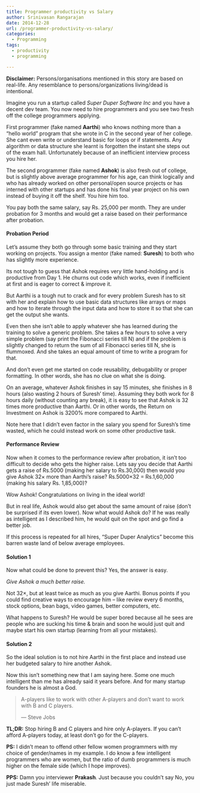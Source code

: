 ```yaml
---
title: Programmer productivity vs Salary
author: Srinivasan Rangarajan
date: 2014-12-28
url: /programmer-productivity-vs-salary/
categories:
  - Programming
tags:
  - productivity
  - programming

---
```

**Disclaimer:** Persons/organisations mentioned in this story are based on real-life. Any resemblance to persons/organizations living/dead is intentional.

Imagine you run a startup called *Super Duper Software Inc* and you have a decent dev team. You now need to hire programmers and you see two fresh off the college programmers applying.

<!--more-->

First programmer (fake named **Aarthi**) who knows nothing more than a &#8220;hello world&#8221; program that she wrote in C in the second year of her college. She cant even write or understand basic for loops or if statements. Any algorithm or data structure she learnt is forgotten the instant she steps out of the exam hall. Unfortunately because of an inefficient interview process you hire her.

The second programmer (fake named **Ashok**) is also fresh out of college, but is slightly above average programmer for his age, can think logically and who has already worked on other personal/open source projects or has interned with other startups and has done his final year project on his own instead of buying it off the shelf. You hire him too.

You pay both the same salary, say Rs. 25,000 per month. They are under probation for 3 months and would get a raise based on their performance after probation.

#### Probation Period

Let&#8217;s assume they both go through some basic training and they start working on projects. You assign a mentor (fake named: **Suresh**) to both who has slightly more experience.

Its not tough to guess that Ashok requires very little hand-holding and is productive from Day 1. He churns out code which works, even if inefficient at first and is eager to correct & improve it.

But Aarthi is a tough nut to crack and for every problem Suresh has to sit with her and explain how to use basic data structures like arrays or maps and how to iterate through the input data and how to store it so that she can get the output she wants.

Even then she isn&#8217;t able to apply whatever she has learned during the training to solve a generic problem. She takes a few hours to solve a very simple problem (say print the Fibonacci series till N) and if the problem is slightly changed to return the sum of all Fibonacci series till N, she is flummoxed. And she takes an equal amount of time to write a program for that.

And don&#8217;t even get me started on code reusability, debugability or proper formatting. In other words, she has no clue on what she is doing.

On an average, whatever Ashok finishes in say 15 minutes, she finishes in 8 hours (also wasting 2 hours of Suresh&#8217; time). Assuming they both work for 8 hours daily (without counting any break), it is easy to see that Ashok is 32 times more productive than Aarthi. Or in other words, the Return on Investment on Ashok is 3200% more compared to Aarthi.

Note here that I didn&#8217;t even factor in the salary you spend for Suresh&#8217;s time wasted, which he could instead work on some other productive task.

#### Performance Review

Now when it comes to the performance review after probation, it isn&#8217;t too difficult to decide who gets the higher raise. Lets say you decide that Aarthi gets a raise of Rs.5000 (making her salary to Rs.30,000) then would you give Ashok 32× more than Aarthi&#8217;s raise? Rs.5000×32 = Rs.1,60,000 (making his salary Rs. 1,85,000)?
  
Wow Ashok! Congratulations on living in the ideal world!

But in real life, Ashok would also get about the same amount of raise (don&#8217;t be surprised if its even lower). Now what would Ashok do? If he was really as intelligent as I described him, he would quit on the spot and go find a better job.

If this process is repeated for all hires, &#8220;Super Duper Analytics&#8221; become this barren waste land of below average employees.

#### Solution 1

Now what could be done to prevent this? Yes, the answer is easy.

_Give Ashok a much better raise._

Not 32×, but at least twice as much as you give Aarthi. Bonus points if you could find creative ways to encourage him &#8211; like review every 6 months, stock options, bean bags, video games, better computers, etc.

What happens to Suresh? He would be super bored because all he sees are people who are sucking his time & brain and soon he would just quit and maybe start his own startup (learning from all your mistakes).

#### Solution 2

So the ideal solution is to not hire Aarthi in the first place and instead use her budgeted salary to hire another Ashok.

Now this isn&#8217;t something new that I am saying here. Some one much intelligent than me has already said it years before. And for many startup founders he is almost a God.

> A-players like to work with other A-players and don&#8217;t want to work with B and C players.
> 
> &#8212; Steve Jobs



**TL;DR:** Stop hiring B and C players and hire only A-players. If you can&#8217;t afford A-players today, at least don&#8217;t go for the C-players.

**PS:** I didn&#8217;t mean to offend other fellow women programmers with my choice of gender/names in my example. I do know a few intelligent programmers who are women, but the ratio of dumb programmers is much higher on the female side (which I hope improves).

**PPS:** Damn you interviewer **Prakash**. Just because you couldn&#8217;t say No, you just made Suresh&#8217; life miserable.
